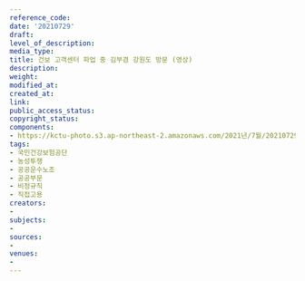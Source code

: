 ```yaml
---
reference_code: 
date: '20210729'
draft: 
level_of_description: 
media_type: 
title: 건보 고객센터 파업 중 김부겸 강원도 방문 (영상)
description: 
weight: 
modified_at: 
created_at: 
link: 
public_access_status: 
copyright_status: 
components:
- https://kctu-photo.s3.ap-northeast-2.amazonaws.com/2021년/7월/20210729-건보+고객센터+파업+중+김부겸+강원도+방문+(영상)_국민건강보험공단_농성투쟁_공공운수노조_공공부문_비정규직_직접고용/photo_2021-07-29_12-22-14.jpg
tags:
- 국민건강보험공단
- 농성투쟁
- 공공운수노조
- 공공부문
- 비정규직
- 직접고용
creators:
- 
subjects:
- 
sources:
- 
venues:
- 
---
```

